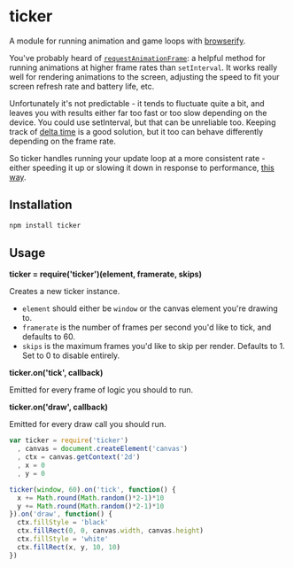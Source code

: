 # ticker #

A module for running animation and game loops with
[browserify](http://browserify.org/).

You've probably heard of
[`requestAnimationFrame`](http://caniuse.com/#feat=requestanimationframe): a
helpful method for running animations at higher frame rates than `setInterval`.
It works really well for rendering animations to the screen, adjusting the
speed to fit your screen refresh rate and battery life, etc.

Unfortunately it's not predictable - it tends to fluctuate quite a
bit, and leaves you with results either far too fast or too slow depending on
the device. You could use setInterval, but that can be unreliable too. Keeping
track of [delta time](http://viget.com/extend/time-based-animation) is a good
solution, but it too can behave differently depending on the frame rate.

So ticker handles running your update loop at a more consistent rate - either
speeding it up or slowing it down in response to performance,
[this way](http://gafferongames.com/game-physics/fix-your-timestep/).

## Installation ##

``` bash
npm install ticker
```

## Usage ##

**ticker = require('ticker')(element, framerate, skips)**

Creates a new ticker instance.

* `element` should either be `window` or the canvas element you're drawing to.
* `framerate` is the number of frames per second you'd like to tick, and
  defaults to 60.
* `skips` is the maximum frames you'd like to skip per render. Defaults to 1.
  Set to 0 to disable entirely.

**ticker.on('tick', callback)**

Emitted for every frame of logic you should to run.

**ticker.on('draw', callback)**

Emitted for every draw call you should run.

``` javascript
var ticker = require('ticker')
  , canvas = document.createElement('canvas')
  , ctx = canvas.getContext('2d')
  , x = 0
  , y = 0

ticker(window, 60).on('tick', function() {
  x += Math.round(Math.random()*2-1)*10
  y += Math.round(Math.random()*2-1)*10
}).on('draw', function() {
  ctx.fillStyle = 'black'
  ctx.fillRect(0, 0, canvas.width, canvas.height)
  ctx.fillStyle = 'white'
  ctx.fillRect(x, y, 10, 10)
})
```
